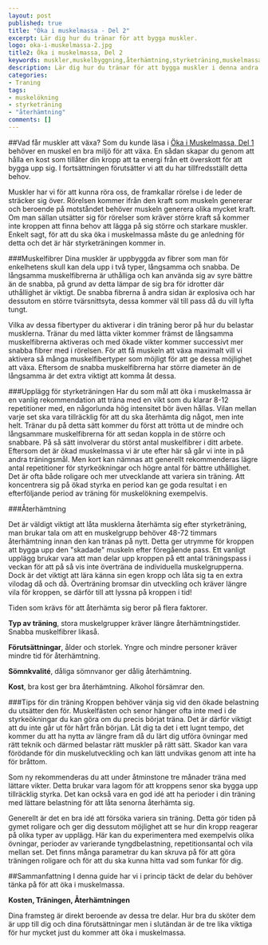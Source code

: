 ```yaml
---
layout: post
published: true
title: "Öka i muskelmassa - Del 2"
excerpt: Lär dig hur du tränar för att bygga muskler.
logo: oka-i-muskelmassa-2.jpg
title2: Öka i muskelmassa, Del 2
keywords: muskler,muskelbyggning,återhämtning,styrketräning,muskelmassa,öka,muskelökning
description: Lär dig hur du tränar för att bygga muskler i denna andra del i guiden för att öka din muskelmassa.
categories:
- Traning
tags:
- muskelökning
- styrketräning
- "återhämtning"
comments: []
---
```

##Vad får muskler att växa?
Som du kunde läsa i <a href="{{ site.baseurl }}{% post_url 2012-01-03-oka-i-muskelmassa-del-1 %}">Öka i Muskelmassa, Del 1</a> behöver en muskel en bra miljö för att växa. En sådan skapar du genom att hålla en kost som tillåter din kropp att ta energi från ett överskott för att bygga upp sig. I fortsättningen förutsätter vi att du har tillfredsställt detta behov.

Muskler har vi för att kunna röra oss, de framkallar rörelse i de leder de sträcker sig över. Rörelsen kommer ifrån den kraft som muskeln genererar och beroende på motståndet behöver muskeln generera olika mycket kraft. Om man sällan utsätter sig för rörelser som kräver större kraft så kommer inte kroppen att finna behov att lägga på sig större och starkare muskler. Enkelt sagt, för att du ska öka i muskelmassa måste du ge anledning för detta och det är här styrketräningen kommer in.

###Muskelfibrer
Dina muskler är uppbyggda av fibrer som man för enkelhetens skull kan dela upp i två typer, långsamma och snabba. De långsamma muskelfibrerna är uthålliga och kan använda sig av syre bättre än de snabba, på grund av detta lämpar de sig bra för idrotter där uthållighet är viktigt. De snabba fibrerna å andra sidan är explosiva och har dessutom en större tvärsnittsyta, dessa kommer väl till pass då du vill lyfta tungt.

Vilka av dessa fibertyper du aktiverar i din träning beror på hur du belastar musklerna. Tränar du med lätta vikter kommer främst de långsamma muskelfibrerna aktiveras och med ökade vikter kommer successivt mer snabba fibrer med i rörelsen. För att få muskeln att växa maximalt vill vi aktivera så många muskelfibertyper som möjligt för att ge dessa möjlighet att växa. Eftersom de snabba muskelfibrerna har större diameter än de långsamma är det extra viktigt att komma åt dessa.

###Upplägg för styrketräningen
Har du som mål att öka i muskelmassa är en vanlig rekommendation att träna med en vikt som du klarar 8-12 repetitioner med, en någorlunda hög intensitet bör även hållas. Vilan mellan varje set ska vara tillräcklig för att du ska återhämta dig något, men inte helt. Tränar du på detta sätt kommer du först att trötta ut de mindre och långsammare muskelfibrerna för att sedan koppla in de större och snabbare. På så sätt involverar du störst antal muskelfibrer i ditt arbete. Eftersom det är ökad muskelmassa vi är ute efter här så går vi inte in på andra träningsmål. Men kort kan nämnas att generellt rekommenderas lägre antal repetitioner för styrkeökningar och högre antal för bättre uthållighet. Det är ofta både roligare och mer utvecklande att variera sin träning. Att koncentrera sig på ökad styrka en period kan ge goda resultat i en efterföljande period av träning för muskelökning exempelvis.

###Återhämtning

<div style="float:right;margin-left:10px;">
<script type="text/javascript"><!--
google_ad_client = "ca-pub-2791399157979138";
/* 300x250, skapad 2009-11-09 */
google_ad_slot = "4497886166";
google_ad_width = 300;
google_ad_height = 250;
//-->
</script>
<script type="text/javascript"
src="http://pagead2.googlesyndication.com/pagead/show_ads.js">
</script>
</div>

Det är väldigt viktigt att låta musklerna återhämta sig efter styrketräning, man brukar tala om att en muskelgrupp behöver 48-72 timmars återhämtning innan den kan tränas på nytt. Detta ger utrymme för kroppen att bygga upp den "skadade" muskeln efter föregående pass. Ett vanligt upplägg brukar vara att man delar upp kroppen på ett antal träningspass i veckan för att på så vis inte överträna de individuella muskelgrupperna. Dock är det viktigt att lära känna sin egen kropp och låta sig ta en extra vilodag då och då. Överträning bromsar din utveckling och kräver längre vila för kroppen, se därför till att lyssna på kroppen i tid!

Tiden som krävs för att återhämta sig beror på flera faktorer.

<b>Typ av träning</b>, stora muskelgrupper kräver längre återhämtningstider. Snabba muskelfibrer likaså.

<b>Förutsättningar</B>, ålder och storlek. Yngre och mindre personer kräver mindre tid för återhämtning.

<b>Sömnkvalité</b>, dåliga sömnvanor ger dålig återhämtning.

<b>Kost</b>, bra kost ger bra återhämtning. Alkohol försämrar den.

###Tips för din träning
Kroppen behöver vänja sig vid den ökade belastning du utsätter den för. Muskelfästen och senor hänger ofta inte med i de styrkeökningar du kan göra om du precis börjat träna. Det är därför viktigt att du inte går ut för hårt från början. Låt dig ta det i ett lugnt tempo, det kommer du att ha nytta av längre fram då du lärt dig utföra övningar med rätt teknik och därmed belastar rätt muskler på rätt sätt. Skador kan vara förödande för din muskelutveckling och kan lätt undvikas genom att inte ha för bråttom.

Som ny rekommenderas du att under åtminstone tre månader träna med lättare vikter. Detta brukar vara lagom för att kroppens senor ska bygga upp tillräcklig styrka. Det kan också vara en god idé att ha perioder i din träning med lättare belastning för att låta senorna återhämta sig.

Generellt är det en bra idé att försöka variera sin träning. Detta gör tiden på gymet roligare och ger dig dessutom möjlighet att se hur din kropp reagerar på olika typer av upplägg. Här kan du experimentera med exempelvis olika övningar, perioder av varierande tyngdbelastning, repetitionsantal och vila mellan set. Det finns många parametrar du kan skruva på för att göra träningen roligare och för att du ska kunna hitta vad som funkar för dig.

##Sammanfattning
I denna guide har vi i princip täckt de delar du behöver tänka på för att öka i muskelmassa.

<b>Kosten, Träningen, Återhämtningen</b>

Dina framsteg är direkt beroende av dessa tre delar. Hur bra du sköter dem är upp till dig och dina förutsättningar men i slutändan är de tre lika viktiga för hur mycket just du kommer att öka i muskelmassa.
